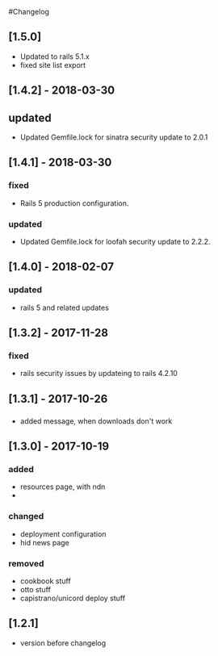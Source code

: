 #Changelog

## [1.5.0]
- Updated to rails 5.1.x
- fixed site list export

## [1.4.2] - 2018-03-30
## updated
- Updated Gemfile.lock for sinatra security update to 2.0.1

## [1.4.1] - 2018-03-30
### fixed
- Rails 5 production configuration.

### updated
- Updated Gemfile.lock for loofah security update to 2.2.2.

## [1.4.0] - 2018-02-07
### updated
- rails 5 and related updates

## [1.3.2] - 2017-11-28
### fixed 
- rails security issues by updateing to rails 4.2.10

## [1.3.1] - 2017-10-26
###
- added message, when downloads don't work

## [1.3.0] - 2017-10-19
### added
- resources page, with ndn
- 

### changed
- deployment configuration
- hid news page

### removed 
- cookbook stuff
- otto stuff
- capistrano/unicord deploy stuff

## [1.2.1]
- version before changelog
